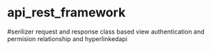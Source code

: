 # api_rest_framework
#serilizer
request and response
class based view
authentication and permision
relationship and hyperlinkedapi

